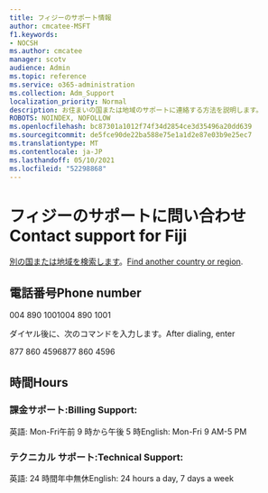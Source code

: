 ```yaml
---
title: フィジーのサポート情報
author: cmcatee-MSFT
f1.keywords:
- NOCSH
ms.author: cmcatee
manager: scotv
audience: Admin
ms.topic: reference
ms.service: o365-administration
ms.collection: Adm_Support
localization_priority: Normal
description: お住まいの国または地域のサポートに連絡する方法を説明します。
ROBOTS: NOINDEX, NOFOLLOW
ms.openlocfilehash: bc87301a1012f74f34d2854ce3d35496a20dd639
ms.sourcegitcommit: de5fce90de22ba588e75e1a1d2e87e03b9e25ec7
ms.translationtype: MT
ms.contentlocale: ja-JP
ms.lasthandoff: 05/10/2021
ms.locfileid: "52298868"
---
```

# <a name="contact-support-for-fiji"></a><span data-ttu-id="95fef-103">フィジーのサポートに問い合わせ</span><span class="sxs-lookup"><span data-stu-id="95fef-103">Contact support for Fiji</span></span>

<span data-ttu-id="95fef-104">[別の国または地域を検索します](../../business-video/get-help-support.md)。</span><span class="sxs-lookup"><span data-stu-id="95fef-104">[Find another country or region](../../business-video/get-help-support.md).</span></span>

## <a name="phone-number"></a><span data-ttu-id="95fef-105">電話番号</span><span class="sxs-lookup"><span data-stu-id="95fef-105">Phone number</span></span>
<span data-ttu-id="95fef-106">004 890 1001</span><span class="sxs-lookup"><span data-stu-id="95fef-106">004 890 1001</span></span>

<span data-ttu-id="95fef-107">ダイヤル後に、次のコマンドを入力します。</span><span class="sxs-lookup"><span data-stu-id="95fef-107">After dialing, enter</span></span>

<span data-ttu-id="95fef-108">877 860 4596</span><span class="sxs-lookup"><span data-stu-id="95fef-108">877 860 4596</span></span>

## <a name="hours"></a><span data-ttu-id="95fef-109">時間</span><span class="sxs-lookup"><span data-stu-id="95fef-109">Hours</span></span>
### <a name="billing-support"></a><span data-ttu-id="95fef-110">課金サポート:</span><span class="sxs-lookup"><span data-stu-id="95fef-110">Billing Support:</span></span>

<span data-ttu-id="95fef-111">英語: Mon-Fri午前 9 時から午後 5 時</span><span class="sxs-lookup"><span data-stu-id="95fef-111">English: Mon-Fri 9 AM-5 PM</span></span>

### <a name="technical-support"></a><span data-ttu-id="95fef-112">テクニカル サポート:</span><span class="sxs-lookup"><span data-stu-id="95fef-112">Technical Support:</span></span>

<span data-ttu-id="95fef-113">英語: 24 時間年中無休</span><span class="sxs-lookup"><span data-stu-id="95fef-113">English: 24 hours a day, 7 days a week</span></span>
